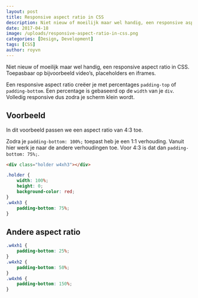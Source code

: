 ```yaml
---
layout: post
title: Responsive aspect ratio in CSS
description: Niet nieuw of moeilijk maar wel handig, een responsive aspect ratio in CSS. Toepasbaar op bijvoorbeeld video’s, placeholders en iframes. 
date: 2017-04-18
image: /uploads/responsive-aspect-ratio-in-css.png
categories: [Design, Development]
tags: [CSS]
author: royvn
---
```


Niet nieuw of moeilijk maar wel handig, een responsive aspect ratio in CSS. Toepasbaar op bijvoorbeeld video’s, placeholders en iframes.

Een responsive aspect ratio creëer je met percentages `padding-top` of `padding-bottom`. Een percentage is gebaseerd op de `width` van je `div`. Volledig responsive dus zodra je scherm klein wordt.

## Voorbeeld

In dit voorbeeld passen we een aspect ratio van 4:3 toe.

Zodra je `padding-bottom: 100%;` toepast heb je een 1:1 verhouding. Vanuit hier werk je naar de andere verhoudingen toe. Voor 4:3 is dat dan `padding-bottom: 75%;`.

```html
<div class="holder w4xh3"></div>
```

```css
.holder {
	width: 100%;
	height: 0;
	background-color: red;
}
.w4xh3 {
	padding-bottom: 75%;
}
```

## Andere aspect ratio

```css
.w4xh1 {
	padding-bottom: 25%;
}
.w4xh2 {
	padding-bottom: 50%;
}
.w4xh6 { 
	padding-bottom: 150%;
}
```